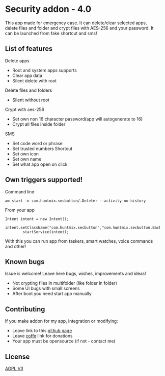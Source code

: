 # Security addon - 4.0

This app made for emergency case. It can delete/clear selected apps, delete files and folder and crypt files with AES-256 and your password. It can be launched from fake shortcut and sms! 

## List of features



 Delete apps
- Root and system apps supports
- Clear app data
- Silent delete with root

Delete files and folders
- Silent without root

Crypt with aes-256
- Set own non 16 character password(app will autogenerate to 16)
- Crypt all files inside folder

SMS
- Set code word or phrase
- Set trusted numbers
Shortcut
- Set own icon
- Set own name
- Set what app open on click


## Own triggers supported!
Command line

```
am start -n com.huntmix.secbutton/.Deleter --activity-no-history
```
From your app
```
Intent intent = new Intent();
        intent.setClassName("com.huntmix.secbutton","com.huntmix.secbutton.Backgroundstarter");
        startService(intent);
```
With this you can run app from taskers, smart watches, voice commands and other!
## Known bugs
Issue is welcome! Leave here bugs, wishes, improvements and ideas!
* Not crypting files in multifolder (like folder in folder)
* Some UI bugs with small screens
* After boot you need start app manually 
## Contributing
If you make addon for my app, integration or modifying:
* Leave link to this [github page](https://github.com/huntmix/securityaddon) 
* Leave [coffe](https://huntmix.ru/rekv.html) link for donations
* Your app must be opensource (if not - contact me)


## License
[AGPL V3](https://www.gnu.org/licenses/agpl-3.0.ru.html)
